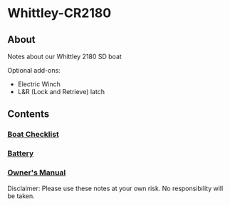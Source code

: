 # Whittley-CR2180

## About
Notes about our Whittley 2180 SD boat

Optional add-ons:
- Electric Winch
- L&R (Lock and Retrieve) latch

## Contents

### [Boat Checklist](/Boat-Checklist.md)

### [Battery](/Batteries.md)

### [Owner's Manual](/Whittley-Owners-Manual-CR2180.pdf)

Disclaimer: Please use these notes at your own risk. No responsibility will be taken.
